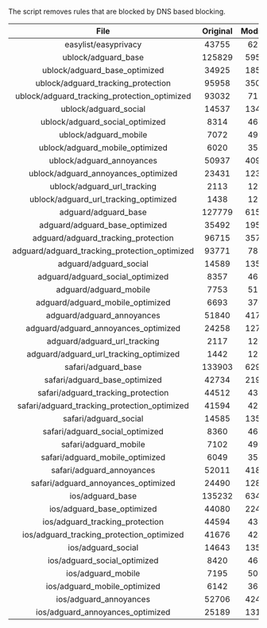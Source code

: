 The script removes rules that are blocked by DNS based blocking.


| File | Original | Modified |
|:----:|:-----:|:-----:|
| easylist/easyprivacy | 43755 | 6237 |
| ublock/adguard_base | 125829 | 59550 |
| ublock/adguard_base_optimized | 34925 | 18513 |
| ublock/adguard_tracking_protection | 95958 | 35088 |
| ublock/adguard_tracking_protection_optimized | 93032 | 7135 |
| ublock/adguard_social | 14537 | 13471 |
| ublock/adguard_social_optimized | 8314 | 4619 |
| ublock/adguard_mobile | 7072 | 4937 |
| ublock/adguard_mobile_optimized | 6020 | 3531 |
| ublock/adguard_annoyances | 50937 | 40921 |
| ublock/adguard_annoyances_optimized | 23431 | 12365 |
| ublock/adguard_url_tracking | 2113 | 1255 |
| ublock/adguard_url_tracking_optimized | 1438 | 1252 |
| adguard/adguard_base | 127779 | 61598 |
| adguard/adguard_base_optimized | 35492 | 19540 |
| adguard/adguard_tracking_protection | 96715 | 35791 |
| adguard/adguard_tracking_protection_optimized | 93771 | 7824 |
| adguard/adguard_social | 14589 | 13530 |
| adguard/adguard_social_optimized | 8357 | 4662 |
| adguard/adguard_mobile | 7753 | 5114 |
| adguard/adguard_mobile_optimized | 6693 | 3701 |
| adguard/adguard_annoyances | 51840 | 41750 |
| adguard/adguard_annoyances_optimized | 24258 | 12765 |
| adguard/adguard_url_tracking | 2117 | 1260 |
| adguard/adguard_url_tracking_optimized | 1442 | 1257 |
| safari/adguard_base | 133903 | 62976 |
| safari/adguard_base_optimized | 42734 | 21970 |
| safari/adguard_tracking_protection | 44512 | 4383 |
| safari/adguard_tracking_protection_optimized | 41594 | 4238 |
| safari/adguard_social | 14585 | 13520 |
| safari/adguard_social_optimized | 8360 | 4652 |
| safari/adguard_mobile | 7102 | 4974 |
| safari/adguard_mobile_optimized | 6049 | 3562 |
| safari/adguard_annoyances | 52011 | 41842 |
| safari/adguard_annoyances_optimized | 24490 | 12835 |
| ios/adguard_base | 135232 | 63494 |
| ios/adguard_base_optimized | 44080 | 22486 |
| ios/adguard_tracking_protection | 44594 | 4390 |
| ios/adguard_tracking_protection_optimized | 41676 | 4245 |
| ios/adguard_social | 14643 | 13551 |
| ios/adguard_social_optimized | 8420 | 4666 |
| ios/adguard_mobile | 7195 | 5015 |
| ios/adguard_mobile_optimized | 6142 | 3600 |
| ios/adguard_annoyances | 52706 | 42428 |
| ios/adguard_annoyances_optimized | 25189 | 13127 |